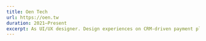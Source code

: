 ```yaml
---
title: Oen Tech
url: https://oen.tw
duration: 2021–Present
excerpt: As UI/UX designer. Design experiences on CRM-driven payment platform across web, and mobile use-cases for nonprofits, campaigns and other orgs. Also contribute to various custom website projects.
---
```

